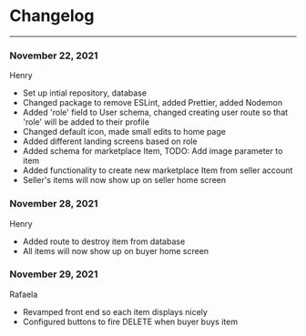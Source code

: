 # Changelog

---

### November 22, 2021

Henry

- Set up intial repository, database
- Changed package to remove ESLint, added Prettier, added Nodemon
- Added 'role' field to User schema, changed creating user route so that 'role' will be added to their profile
- Changed default icon, made small edits to home page
- Added different landing screens based on role
- Added schema for marketplace Item, TODO: Add image parameter to item
- Added functionality to create new marketplace Item from seller account
- Seller's items will now show up on seller home screen

### November 28, 2021

Henry

- Added route to destroy item from database
- All items will now show up on buyer home screen

### November 29, 2021

Rafaela

- Revamped front end so each item displays nicely
- Configured buttons to fire DELETE when buyer buys item
